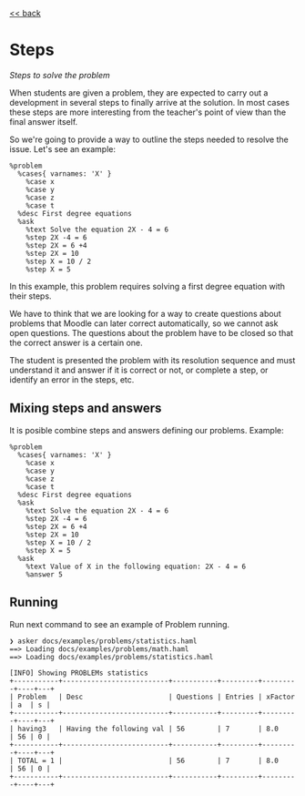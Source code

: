 [<< back](../README.md)

# Steps

_Steps to solve the problem_

When students are given a problem, they are expected to carry out a development in several steps to finally arrive at the solution. In most cases these steps are more interesting from the teacher's point of view than the final answer itself.

So we're going to provide a way to outline the steps needed to resolve the issue. Let's see an example:

```
%problem
  %cases{ varnames: 'X' }
    %case x
    %case y
    %case z
    %case t
  %desc First degree equations
  %ask
    %text Solve the equation 2X - 4 = 6
    %step 2X -4 = 6
    %step 2X = 6 +4
    %step 2X = 10
    %step X = 10 / 2
    %step X = 5
```

In this example, this problem requires solving a first degree equation with their steps.

We have to think that we are looking for a way to create questions about problems that Moodle can later correct automatically, so we cannot ask open questions. The questions about the problem have to be closed so that the correct answer is a certain one.

The student is presented the problem with its resolution sequence and must understand it and answer if it is correct or not, or complete a step, or identify an error in the steps, etc.

## Mixing steps and answers

It is posible combine steps and answers defining our problems. Example:

```
%problem
  %cases{ varnames: 'X' }
    %case x
    %case y
    %case z
    %case t
  %desc First degree equations
  %ask
    %text Solve the equation 2X - 4 = 6
    %step 2X -4 = 6
    %step 2X = 6 +4
    %step 2X = 10
    %step X = 10 / 2
    %step X = 5
  %ask
    %text Value of X in the following equation: 2X - 4 = 6
    %answer 5
```

## Running

Run next command to see an example of Problem running.

```
❯ asker docs/examples/problems/statistics.haml 
==> Loading docs/examples/problems/math.haml
==> Loading docs/examples/problems/statistics.haml

[INFO] Showing PROBLEMs statistics
+-----------+--------------------------+-----------+---------+---------+----+---+
| Problem   | Desc                     | Questions | Entries | xFactor | a  | s |
+-----------+--------------------------+-----------+---------+---------+----+---+
| having3   | Having the following val | 56        | 7       | 8.0     | 56 | 0 |
+-----------+--------------------------+-----------+---------+---------+----+---+
| TOTAL = 1 |                          | 56        | 7       | 8.0     | 56 | 0 |
+-----------+--------------------------+-----------+---------+---------+----+---+

```
